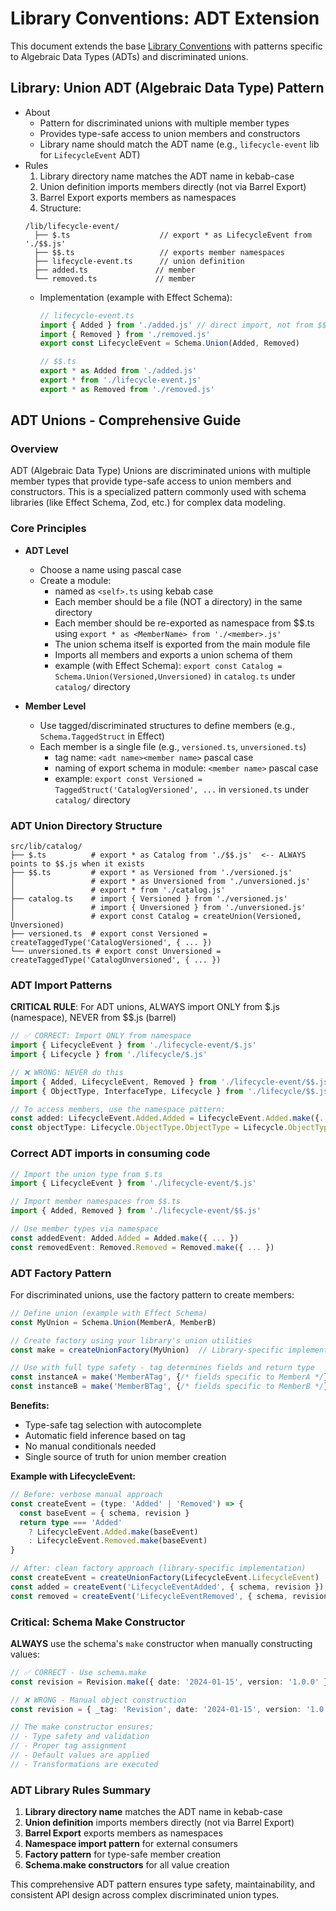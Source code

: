 # Library Conventions: ADT Extension

This document extends the base [Library Conventions](./library.md) with patterns specific to Algebraic Data Types (ADTs) and discriminated unions.

## Library: Union ADT (Algebraic Data Type) Pattern

- About
  - Pattern for discriminated unions with multiple member types
  - Provides type-safe access to union members and constructors
  - Library name should match the ADT name (e.g., `lifecycle-event` lib for `LifecycleEvent` ADT)
- Rules
  1. Library directory name matches the ADT name in kebab-case
  2. Union definition imports members directly (not via Barrel Export)
  3. Barrel Export exports members as namespaces
  4. Structure:
  ```
  /lib/lifecycle-event/
    ├── $.ts                    // export * as LifecycleEvent from './$$.js'
    ├── $$.ts                   // exports member namespaces
    ├── lifecycle-event.ts      // union definition
    ├── added.ts               // member
    └── removed.ts             // member
  ```
  - Implementation (example with Effect Schema):
    ```typescript
    // lifecycle-event.ts
    import { Added } from './added.js' // direct import, not from $$.ts
    import { Removed } from './removed.js'
    export const LifecycleEvent = Schema.Union(Added, Removed)

    // $$.ts
    export * as Added from './added.js'
    export * from './lifecycle-event.js'
    export * as Removed from './removed.js'
    ```

## ADT Unions - Comprehensive Guide

### Overview

ADT (Algebraic Data Type) Unions are discriminated unions with multiple member types that provide type-safe access to union members and constructors. This is a specialized pattern commonly used with schema libraries (like Effect Schema, Zod, etc.) for complex data modeling.

### Core Principles

- **ADT Level**
  - Choose a name using pascal case
  - Create a module:
    - named as `<self>.ts` using kebab case
    - Each member should be a file (NOT a directory) in the same directory
    - Each member should be re-exported as namespace from $$.ts using `export * as <MemberName> from './<member>.js'`
    - The union schema itself is exported from the main module file
    - Imports all members and exports a union schema of them
    - example (with Effect Schema): `export const Catalog = Schema.Union(Versioned,Unversioned)` in `catalog.ts` under `catalog/` directory

- **Member Level**
  - Use tagged/discriminated structures to define members (e.g., `Schema.TaggedStruct` in Effect)
  - Each member is a single file (e.g., `versioned.ts`, `unversioned.ts`)
    - tag name: `<adt name><member name>` pascal case
    - naming of export schema in module: `<member name>` pascal case
    - example: `export const Versioned = TaggedStruct('CatalogVersioned', ...` in `versioned.ts` under `catalog/` directory

### ADT Union Directory Structure

```
src/lib/catalog/
├── $.ts          # export * as Catalog from './$$.js'  <-- ALWAYS points to $$.js when it exists
├── $$.ts         # export * as Versioned from './versioned.js'
│                 # export * as Unversioned from './unversioned.js'
│                 # export * from './catalog.js'
├── catalog.ts    # import { Versioned } from './versioned.js'
│                 # import { Unversioned } from './unversioned.js'
│                 # export const Catalog = createUnion(Versioned, Unversioned)
├── versioned.ts  # export const Versioned = createTaggedType('CatalogVersioned', { ... })
└── unversioned.ts # export const Unversioned = createTaggedType('CatalogUnversioned', { ... })
```

### ADT Import Patterns

**CRITICAL RULE**: For ADT unions, ALWAYS import ONLY from $.js (namespace), NEVER from $$.js (barrel)

```typescript
// ✅ CORRECT: Import ONLY from namespace
import { LifecycleEvent } from './lifecycle-event/$.js'
import { Lifecycle } from './lifecycle/$.js'

// ❌ WRONG: NEVER do this
import { Added, LifecycleEvent, Removed } from './lifecycle-event/$$.js'
import { ObjectType, InterfaceType, Lifecycle } from './lifecycle/$$.js'

// To access members, use the namespace pattern:
const added: LifecycleEvent.Added.Added = LifecycleEvent.Added.make({...})
const objectType: Lifecycle.ObjectType.ObjectType = Lifecycle.ObjectType.make({...})
```

### Correct ADT imports in consuming code

```typescript
// Import the union type from $.ts
import { LifecycleEvent } from './lifecycle-event/$.js'

// Import member namespaces from $$.ts
import { Added, Removed } from './lifecycle-event/$$.js'

// Use member types via namespace
const addedEvent: Added.Added = Added.make({ ... })
const removedEvent: Removed.Removed = Removed.make({ ... })
```

### ADT Factory Pattern

For discriminated unions, use the factory pattern to create members:

```typescript
// Define union (example with Effect Schema)
const MyUnion = Schema.Union(MemberA, MemberB)

// Create factory using your library's union utilities
const make = createUnionFactory(MyUnion)  // Library-specific implementation

// Use with full type safety - tag determines fields and return type
const instanceA = make('MemberATag', {/* fields specific to MemberA */})
const instanceB = make('MemberBTag', {/* fields specific to MemberB */})
```

**Benefits:**

- Type-safe tag selection with autocomplete
- Automatic field inference based on tag
- No manual conditionals needed
- Single source of truth for union member creation

**Example with LifecycleEvent:**

```typescript
// Before: verbose manual approach
const createEvent = (type: 'Added' | 'Removed') => {
  const baseEvent = { schema, revision }
  return type === 'Added'
    ? LifecycleEvent.Added.make(baseEvent)
    : LifecycleEvent.Removed.make(baseEvent)
}

// After: clean factory approach (library-specific implementation)
const createEvent = createUnionFactory(LifecycleEvent.LifecycleEvent)
const added = createEvent('LifecycleEventAdded', { schema, revision })
const removed = createEvent('LifecycleEventRemoved', { schema, revision })
```

### Critical: Schema Make Constructor

**ALWAYS** use the schema's `make` constructor when manually constructing values:

```typescript
// ✅ CORRECT - Use schema.make
const revision = Revision.make({ date: '2024-01-15', version: '1.0.0' })

// ❌ WRONG - Manual object construction
const revision = { _tag: 'Revision', date: '2024-01-15', version: '1.0.0' }

// The make constructor ensures:
// - Type safety and validation
// - Proper tag assignment
// - Default values are applied
// - Transformations are executed
```

### ADT Library Rules Summary

1. **Library directory name** matches the ADT name in kebab-case
2. **Union definition** imports members directly (not via Barrel Export)
3. **Barrel Export** exports members as namespaces
4. **Namespace import pattern** for external consumers
5. **Factory pattern** for type-safe member creation
6. **Schema.make constructors** for all value creation

This comprehensive ADT pattern ensures type safety, maintainability, and consistent API design across complex discriminated union types.